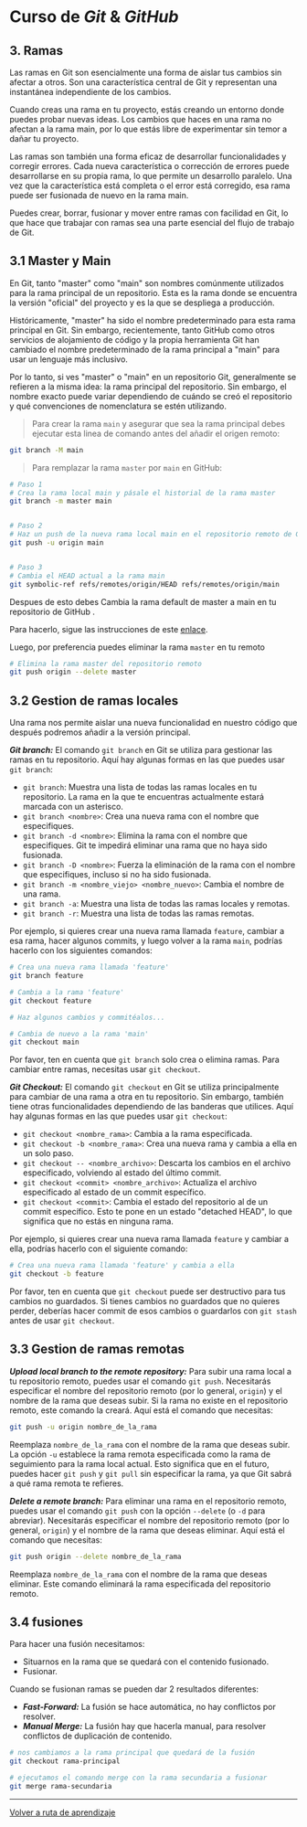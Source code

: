 # Curso de _Git_ & _GitHub_

## 3. Ramas

Las ramas en Git son esencialmente una forma de aislar tus cambios sin afectar a otros. Son una característica central de Git y representan una instantánea independiente de los cambios.

Cuando creas una rama en tu proyecto, estás creando un entorno donde puedes probar nuevas ideas. Los cambios que haces en una rama no afectan a la rama main, por lo que estás libre de experimentar sin temor a dañar tu proyecto.

Las ramas son también una forma eficaz de desarrollar funcionalidades y corregir errores. Cada nueva característica o corrección de errores puede desarrollarse en su propia rama, lo que permite un desarrollo paralelo. Una vez que la característica está completa o el error está corregido, esa rama puede ser fusionada de nuevo en la rama main.

Puedes crear, borrar, fusionar y mover entre ramas con facilidad en Git, lo que hace que trabajar con ramas sea una parte esencial del flujo de trabajo de Git.

## 3.1 Master y Main

En Git, tanto "master" como "main" son nombres comúnmente utilizados para la rama principal de un repositorio. Esta es la rama donde se encuentra la versión "oficial" del proyecto y es la que se despliega a producción.

Históricamente, "master" ha sido el nombre predeterminado para esta rama principal en Git. Sin embargo, recientemente, tanto GitHub como otros servicios de alojamiento de código y la propia herramienta Git han cambiado el nombre predeterminado de la rama principal a "main" para usar un lenguaje más inclusivo.

Por lo tanto, si ves "master" o "main" en un repositorio Git, generalmente se refieren a la misma idea: la rama principal del repositorio. Sin embargo, el nombre exacto puede variar dependiendo de cuándo se creó el repositorio y qué convenciones de nomenclatura se estén utilizando.

> Para crear la rama `main` y asegurar que sea la rama principal debes ejecutar esta linea de comando antes del añadir el origen remoto:

```bash
git branch -M main
```

> Para remplazar la rama `master` por `main` en GitHub:

```bash
# Paso 1
# Crea la rama local main y pásale el historial de la rama master
git branch -m master main


# Paso 2
# Haz un push de la nueva rama local main en el repositorio remoto de GitHub
git push -u origin main


# Paso 3
# Cambia el HEAD actual a la rama main
git symbolic-ref refs/remotes/origin/HEAD refs/remotes/origin/main
```

Despues de esto debes Cambia la rama default de master a main en tu repositorio de GitHub .

Para hacerlo, sigue las instrucciones de este [enlace](https://docs.github.com/en/github/administering-a-repository/setting-the-default-branch).

Luego, por preferencia puedes eliminar la rama `master` en tu remoto

```bash
# Elimina la rama master del repositorio remoto
git push origin --delete master
```

## 3.2 Gestion de ramas locales

Una rama nos permite aislar una nueva funcionalidad en nuestro código que después podremos añadir a la versión principal.

**_Git branch:_** El comando `git branch` en Git se utiliza para gestionar las ramas en tu repositorio. Aquí hay algunas formas en las que puedes usar `git branch`:

* `git branch`: Muestra una lista de todas las ramas locales en tu repositorio. La rama en la que te encuentras actualmente estará marcada con un asterisco.
* `git branch <nombre>`: Crea una nueva rama con el nombre que especifiques.
* `git branch -d <nombre>`: Elimina la rama con el nombre que especifiques. Git te impedirá eliminar una rama que no haya sido fusionada.
* `git branch -D <nombre>`: Fuerza la eliminación de la rama con el nombre que especifiques, incluso si no ha sido fusionada.
* `git branch -m <nombre_viejo> <nombre_nuevo>`: Cambia el nombre de una rama.
* `git branch -a`: Muestra una lista de todas las ramas locales y remotas.
* `git branch -r`: Muestra una lista de todas las ramas remotas.

Por ejemplo, si quieres crear una nueva rama llamada `feature`, cambiar a esa rama, hacer algunos commits, y luego volver a la rama `main`, podrías hacerlo con los siguientes comandos:

```bash
# Crea una nueva rama llamada 'feature'
git branch feature

# Cambia a la rama 'feature'
git checkout feature

# Haz algunos cambios y commitéalos...

# Cambia de nuevo a la rama 'main'
git checkout main
```

Por favor, ten en cuenta que `git branch` solo crea o elimina ramas. Para cambiar entre ramas, necesitas usar `git checkout`.

**_Git Checkout:_** El comando `git checkout` en Git se utiliza principalmente para cambiar de una rama a otra en tu repositorio. Sin embargo, también tiene otras funcionalidades dependiendo de las banderas que utilices. Aquí hay algunas formas en las que puedes usar `git checkout`:

* `git checkout <nombre_rama>`: Cambia a la rama especificada.
* `git checkout -b <nombre_rama>`: Crea una nueva rama y cambia a ella en un solo paso.
* `git checkout -- <nombre_archivo>`: Descarta los cambios en el archivo especificado, volviendo al estado del último commit.
* `git checkout <commit> <nombre_archivo>`: Actualiza el archivo especificado al estado de un commit específico.
* `git checkout <commit>`: Cambia el estado del repositorio al de un commit específico. Esto te pone en un estado "detached HEAD", lo que significa que no estás en ninguna rama.

Por ejemplo, si quieres crear una nueva rama llamada `feature` y cambiar a ella, podrías hacerlo con el siguiente comando:

```bash
# Crea una nueva rama llamada 'feature' y cambia a ella
git checkout -b feature
```

Por favor, ten en cuenta que `git checkout` puede ser destructivo para tus cambios no guardados. Si tienes cambios no guardados que no quieres perder, deberías hacer commit de esos cambios o guardarlos con `git stash` antes de usar `git checkout`.

## 3.3 Gestion de ramas remotas

**_Upload local branch to the remote repository:_** Para subir una rama local a tu repositorio remoto, puedes usar el comando `git push`. Necesitarás especificar el nombre del repositorio remoto (por lo general, `origin`) y el nombre de la rama que deseas subir. Si la rama no existe en el repositorio remoto, este comando la creará. Aquí está el comando que necesitas:

```bash
git push -u origin nombre_de_la_rama
```

Reemplaza `nombre_de_la_rama` con el nombre de la rama que deseas subir. La opción `-u` establece la rama remota especificada como la rama de seguimiento para la rama local actual. Esto significa que en el futuro, puedes hacer `git push` y `git pull` sin especificar la rama, ya que Git sabrá a qué rama remota te refieres.

**_Delete a remote branch:_** Para eliminar una rama en el repositorio remoto, puedes usar el comando `git push` con la opción `--delete` (o `-d` para abreviar). Necesitarás especificar el nombre del repositorio remoto (por lo general, `origin`) y el nombre de la rama que deseas eliminar. Aquí está el comando que necesitas:

```bash
git push origin --delete nombre_de_la_rama
```

Reemplaza `nombre_de_la_rama` con el nombre de la rama que deseas eliminar. Este comando eliminará la rama especificada del repositorio remoto.

## 3.4 fusiones

Para hacer una fusión necesitamos:

* Situarnos en la rama que se quedará con el contenido fusionado.
* Fusionar.

Cuando se fusionan ramas se pueden dar 2 resultados diferentes:

* **_Fast-Forward:_** La fusión se hace automática, no hay conflictos por resolver.
* **_Manual Merge:_** La fusión hay que hacerla manual, para resolver conflictos de duplicación de contenido.

```bash
# nos cambiamos a la rama principal que quedará de la fusión
git checkout rama-principal

# ejecutamos el comando merge con la rama secundaria a fusionar
git merge rama-secundaria
```

---
[Volver a ruta de aprendizaje](../README.md#ruta-de-aprendisaje)
